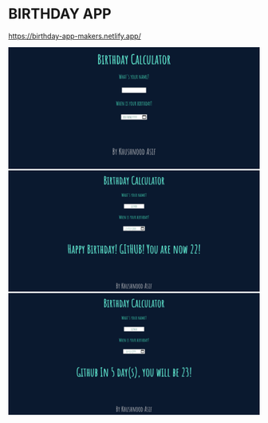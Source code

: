# BIRTHDAY APP

https://birthday-app-makers.netlify.app/

<img src="./images/image-1.png">
<img src="./images/image-2.png">
<img src="./images/image-3.png">